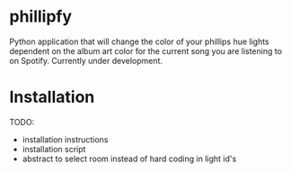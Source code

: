 # phillipfy
Python application that will change the color of your phillips hue lights dependent on the album art color for the current song you are listening to on Spotify. Currently under development.


# Installation

TODO:
* installation instructions
* installation script
* abstract to select room instead of hard coding in light id's
